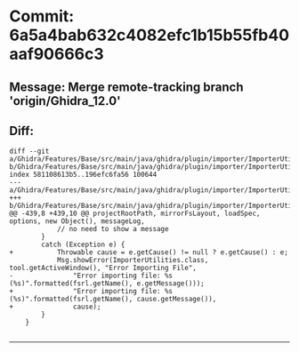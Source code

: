 # Commit: 6a5a4bab632c4082efc1b15b55fb40aaf90666c3
## Message: Merge remote-tracking branch 'origin/Ghidra_12.0'
## Diff:
```
diff --git a/Ghidra/Features/Base/src/main/java/ghidra/plugin/importer/ImporterUtilities.java b/Ghidra/Features/Base/src/main/java/ghidra/plugin/importer/ImporterUtilities.java
index 581108613b5..196efc6fa56 100644
--- a/Ghidra/Features/Base/src/main/java/ghidra/plugin/importer/ImporterUtilities.java
+++ b/Ghidra/Features/Base/src/main/java/ghidra/plugin/importer/ImporterUtilities.java
@@ -439,8 +439,10 @@ projectRootPath, mirrorFsLayout, loadSpec, options, new Object(), messageLog,
 			// no need to show a message
 		}
 		catch (Exception e) {
+			Throwable cause = e.getCause() != null ? e.getCause() : e;
 			Msg.showError(ImporterUtilities.class, tool.getActiveWindow(), "Error Importing File",
-				"Error importing file: %s (%s)".formatted(fsrl.getName(), e.getMessage()));
+				"Error importing file: %s (%s)".formatted(fsrl.getName(), cause.getMessage()),
+				cause);
 		}
 	}
 
```
-----------------------------------
